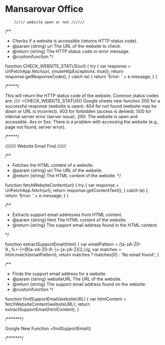 # Mansarovar Office
        ///// website open or not //////
/**
 * Checks if a website is accessible (returns HTTP status code).
 * @param {string} url The URL of the website to check.
 * @return {string} The HTTP status code or error message.
 * @customfunction
 */
 
function CHECK_WEBSITE_STATUS(url) {
  try {
    var response = UrlFetchApp.fetch(url, {muteHttpExceptions: true});
    return response.getResponseCode();
  } catch (e) {
    return 'Error: ' + e.message;
  }
}

/*****/

This will return the HTTP status code of the website. Common status codes are:
////  =CHECK_WEBSITE_STATUS() Google sheets new function 
200 for a successful response (website is open).
404 for not found (website may be down or URL is incorrect).
403 for forbidden (access is denied).
500 for internal server error (server issue).
200: The website is open and accessible.
4xx or 5xx: There is a problem with accessing the website (e.g., page not found, server error).

/*****/

/////// Website Email Find //////

/**
 * Fetches the HTML content of a website.
 * @param {string} url The URL of the website.
 * @return {string} The HTML content of the website.
 */
 
function fetchWebsiteContent(url) {
  try {
    var response = UrlFetchApp.fetch(url);
    return response.getContentText();
  } catch (e) {
    return 'Error: ' + e.message;
  }
}

/**

 * Extracts support email addresses from HTML content.
 * @param {string} html The HTML content of the website.
 * @return {string} The support email address found in the HTML content.
   
 */

function extractSupportEmail(html) {
  var emailPattern = /[a-zA-Z0-9._%+-]+@[a-zA-Z0-9.-]+\.[a-zA-Z]{2,}/g;
  var matches = html.match(emailPattern);
  return matches ? matches[0] : 'No email found';
}

/**

 * Finds the support email address for a website.
 * @param {string} websiteURL The URL of the website.
 * @return {string} The support email address found on the website.
 * @customfunction
 */
 
function findSupportEmail(websiteURL) {
  var htmlContent = fetchWebsiteContent(websiteURL);
  return extractSupportEmail(htmlContent);
}

/*******/

Google New Function =findSupportEmail()

/*******/

